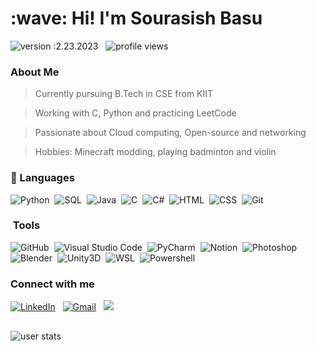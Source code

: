 <h1 align="left" id="macropower-title">:wave: Hi! I'm Sourasish Basu</h1>

![version :2.23.2023](https://img.shields.io/badge/version-2.23.2023-informational) &nbsp;
![profile views](https://komarev.com/ghpvc/?username=SourasishBasu&color=red)&nbsp;

<h3 align="left">About Me</h3>

> Currently pursuing B.Tech in CSE from KIIT

> Working with C, Python and practicing LeetCode

> Passionate about Cloud computing, Open-source and networking

> Hobbies: Minecraft modding, playing badminton and violin

### 📃&nbsp;Languages

![Python](https://img.shields.io/badge/-Python-05122A?style=flat&logo=python)&nbsp;
![SQL](https://img.shields.io/badge/-MySQL-05122A?style=flat&logo=MYSQL)&nbsp;
![Java](https://img.shields.io/badge/-Java-05122A?style=flat&logo=Java&logoColor=FFA518)&nbsp;
![C](https://img.shields.io/badge/-C-05122A?style=flat&logo=C&logoColor=A8B9CC)&nbsp;
![C#](https://img.shields.io/badge/-CSharp-05122A?style=flat&logo=Csharp&logoColor=00599C)&nbsp;
![HTML](https://img.shields.io/badge/-HTML-05122A?style=flat&logo=HTML5)&nbsp;
![CSS](https://img.shields.io/badge/-CSS-05122A?style=flat&logo=CSS3&logoColor=1572B6)&nbsp;
![Git](https://img.shields.io/badge/-Git-05122A?style=flat&logo=git)&nbsp;

### &nbsp;Tools

![GitHub](https://img.shields.io/badge/-GitHub-05122A?style=flat&logo=github)&nbsp;
![Visual Studio Code](https://img.shields.io/badge/-Visual%20Studio%20Code-05122A?style=flat&logo=visual-studio-code&logoColor=007ACC)&nbsp;
![PyCharm](https://img.shields.io/badge/PyCharm%20-%23150458.svg?&style=flat&logo=pycharm&logoColor=green)&nbsp;
![Notion](https://img.shields.io/badge/Notion%20-%23150458.svg?&style=flat&logo=notion&logoColor=white)&nbsp;
![Photoshop](https://img.shields.io/badge/-Photoshop-05122A?style=flat&logo=adobe)&nbsp;
![Blender](https://img.shields.io/badge/-Blender-05122A?style=flat&logo=blender&logoColor=orange)&nbsp;
![Unity3D](https://img.shields.io/badge/-Unity3D-05122A?style=flat&logo=unity)&nbsp;
![WSL](https://img.shields.io/badge/WSL%20-%23150458.svg?&style=flat&logo=ubuntu&logoColor=brown)&nbsp;
![Powershell](https://img.shields.io/badge/PowerShell%20-%23150458.svg?&style=flat&logo=powershell)&nbsp;


### Connect with me <br>
<a href="https://www.linkedin.com/in/sourasishbasu"><img alt="LinkedIn" src="https://img.shields.io/badge/LinkedIn%20-%230077B5.svg?&style=flat&logo=linkedin&logoColor=white"/></a> &nbsp;
<a href="mailto:sourasishbasu06@gmail.com"><img alt="Gmail" src="https://img.shields.io/badge/Gmail-D14836?style=flat&logo=gmail&logoColor=white" /></a> &nbsp;
<a href="https://discord.com/users/524877465496190976"><img src="https://img.shields.io/badge/-Sasquatch-5865F2?style=flat&logo=Discord&logoColor=white"/></a> &nbsp;
##

![user stats](https://github-readme-stats.vercel.app/api?username=sourasishbasu&show_icons=true&theme=great-gatsby&border_radius=12&bg_color=135,222223,000000&hide_border=true)
